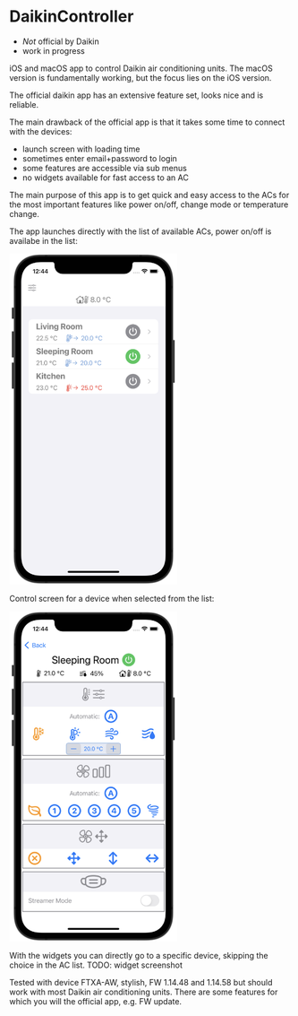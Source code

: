 # DaikinController
- *Not* official by Daikin
- work in progress

iOS and macOS app to control Daikin air conditioning units. The macOS version is fundamentally working, but the focus lies on the iOS version.

The official daikin app has an extensive feature set, looks nice and is reliable.

The main drawback of the official app is that it takes some time to connect with the devices: 
- launch screen with loading time
- sometimes enter email+password to login 
- some features are accessible via sub menus
- no widgets available for fast access to an AC
 
The main purpose of this app is to get quick and easy access to the ACs for the most important features like power on/off, change mode or temperature change.

The app launches directly with the list of available ACs, power on/off is availabe in the list:

<img src="assets/images/ACList.png" width="300">

Control screen for a device when selected from the list:

<img src="assets/images/ACView.png" width="300">

With the widgets you can directly go to a specific device, skipping the choice in the AC list. 
TODO: widget screenshot

Tested with device FTXA-AW, stylish, FW 1.14.48 and 1.14.58
but should work with most Daikin air conditioning units.
There are some features for which you will the official app, e.g. FW update.

